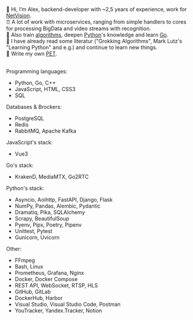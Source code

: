 <div>👋 Hi, I’m Alex, backend-developer with ~2,5 years of experience, work for <a href="https://net-vision.pro/">NetVision</a>.</div>
<div>⏰ A lot of work with microservices, ranging from simple handlers to cores for processing BigData and video streams with recognition.</div>
<div>🧠 Also train <a href="https://leetcode.com/">algorithms</a>, deepen <a href="https://www.python.org/">Python</a>'s knowledge and learn <a href="https://go.dev/">Go</a>.</div>
<div>📓 I have already read some literatur ("Grokking Algorithms", Mark Lutz's "Learning Python" and e.g.) and continue to learn new things.</div>
<div>📝 Write my own <a href="https://github.com/AlexeyPlz/PET">PET</a>.</div>
<br>

Programming languages:
- Python, Go, C++
- JavaScript, HTML, CSS3
- SQL

Databases & Brockers:
- PostgreSQL
- Redis
- RabbitMQ, Apache Kafka

JavaScript's stack:
- Vue3

Go's stack:
- KrakenD, MediaMTX, Go2RTC

Python's stack:
- Asyncio, Aoihttp, FastAPI, Django, Flask
- NumPy, Pandas, Alembic, Pydantic
- Dramatiq, Pika, SQLAlchemy
- Scrapy, BeautifulSoup
- Pyenv, Pipx, Poetry, Pipenv
- Unittest, Pytest
- Gunicorn, Uvicorn

Other:
- FFmpeg
- Bash, Linux
- Prometheus, Grafana, Nginx
- Docker, Docker Compose
- REST API, WebSocket, RTSP, HLS
- GitHub, GitLab
- DockerHub, Harbor
- Visual Studio, Visual Studio Code, Postman
- YouTracker, Yandex.Tracker, Notion
<!---
AlexeyPlz/AlexeyPlz is a ✨ special ✨ repository because its `README.md` (this file) appears on your GitHub profile.
You can click the Preview link to take a look at your changes.
--->
